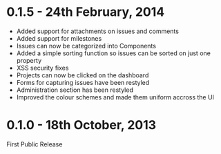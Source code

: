 0.1.5 - 24th February, 2014
===========================
- Added support for attachments on issues and comments
- Added support for milestones 
- Issues can now be categorized into Components
- Added a simple sorting function so issues can be sorted on just one property
- XSS security fixes 
- Projects can now be clicked on the dashboard
- Forms for capturing issues have been restyled
- Administration section has been restyled
- Improved the colour schemes and made them uniform accross the UI


0.1.0 - 18th October, 2013 
==========================
First Public Release
